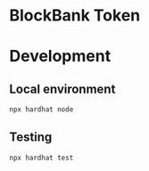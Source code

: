 # BlockBank Token

# Development

## Local environment

```sh
npx hardhat node
```

## Testing

```sh
npx hardhat test
```

